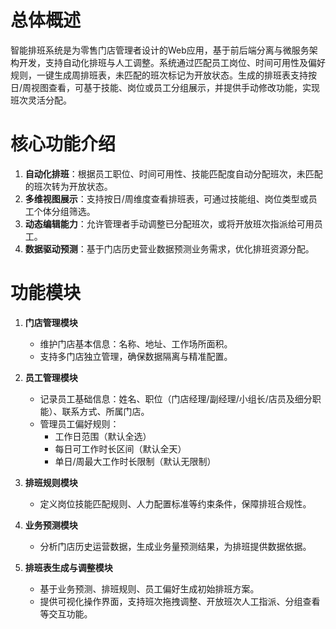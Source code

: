 # 总体概述
智能排班系统是为零售门店管理者设计的Web应用，基于前后端分离与微服务架构开发，支持自动化排班与人工调整。系统通过匹配员工岗位、时间可用性及偏好规则，一键生成周排班表，未匹配的班次标记为开放状态。生成的排班表支持按日/周视图查看，可基于技能、岗位或员工分组展示，并提供手动修改功能，实现班次灵活分配。

# 核心功能介绍
1. **自动化排班**：根据员工职位、时间可用性、技能匹配度自动分配班次，未匹配的班次转为开放状态。
2. **多维视图展示**：支持按日/周维度查看排班表，可通过技能组、岗位类型或员工个体分组筛选。
3. **动态编辑能力**：允许管理者手动调整已分配班次，或将开放班次指派给可用员工。
4. **数据驱动预测**：基于门店历史营业数据预测业务需求，优化排班资源分配。

# 功能模块
1. **门店管理模块**
   - 维护门店基本信息：名称、地址、工作场所面积。
   - 支持多门店独立管理，确保数据隔离与精准配置。

2. **员工管理模块**
   - 记录员工基础信息：姓名、职位（门店经理/副经理/小组长/店员及细分职能）、联系方式、所属门店。
   - 管理员工偏好规则：
     - 工作日范围（默认全选）
     - 每日可工作时长区间（默认全天）
     - 单日/周最大工作时长限制（默认无限制）

3. **排班规则模块**
   - 定义岗位技能匹配规则、人力配置标准等约束条件，保障排班合规性。

4. **业务预测模块**
   - 分析门店历史运营数据，生成业务量预测结果，为排班提供数据依据。

5. **排班表生成与调整模块**
   - 基于业务预测、排班规则、员工偏好生成初始排班方案。
   - 提供可视化操作界面，支持班次拖拽调整、开放班次人工指派、分组查看等交互功能。
